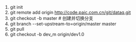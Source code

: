 1. git init
2. git remote add origin http://code.paic.com.cn/git/dataq.git
3. git checkout -b master # 创建并切换分支
4. git branch --set-upstream-to=origin/master master
5. git pull
6. git checkout -b dev_m origin/dev1.0